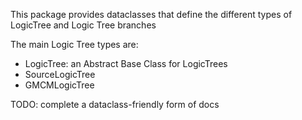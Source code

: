 This package provides dataclasses that define the different types of LogicTree and Logic Tree branches

The main Logic Tree types are:

 - LogicTree: an Abstract Base Class for LogicTrees
 - SourceLogicTree
 - GMCMLogicTree

TODO: complete a dataclass-friendly form of docs
<!--
::: nzshm_model.logic_tree.source_logic_tree.SourceLogicTree

::: nzshm_model.logic_tree.gmcm_logic_tree.GMCMLogicTree

::: nzshm_model.logic_tree.logic_tree_base.LogicTree -->